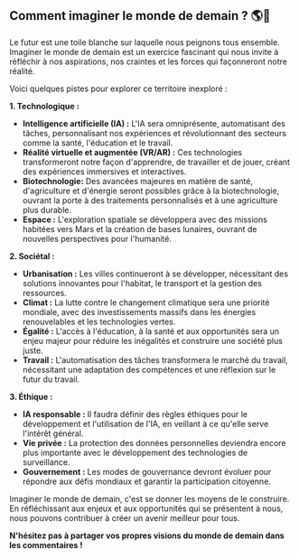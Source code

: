 ## Comment imaginer le monde de demain ? 🌎🔮

Le futur est une toile blanche sur laquelle nous peignons tous ensemble. Imaginer le monde de demain est un exercice fascinant qui nous invite à réfléchir à nos aspirations, nos craintes et les forces qui façonneront notre réalité. 

Voici quelques pistes pour explorer ce territoire inexploré :

**1. Technologique :**

* **Intelligence artificielle (IA) :** L'IA sera omniprésente, automatisant des tâches, personnalisant nos expériences et révolutionnant des secteurs comme la santé, l'éducation et le travail.
* **Réalité virtuelle et augmentée (VR/AR) :** Ces technologies transformeront notre façon d'apprendre, de travailler et de jouer, créant des expériences immersives et interactives.
* **Biotechnologie:** Des avancées majeures en matière de santé, d'agriculture et d'énergie seront possibles grâce à la biotechnologie, ouvrant la porte à des traitements personnalisés et à une agriculture plus durable.
* **Espace :** L'exploration spatiale se développera avec des missions habitées vers Mars et la création de bases lunaires, ouvrant de nouvelles perspectives pour l'humanité.

**2. Sociétal :**

* **Urbanisation :** Les villes continueront à se développer, nécessitant des solutions innovantes pour l'habitat, le transport et la gestion des ressources.
* **Climat :** La lutte contre le changement climatique sera une priorité mondiale, avec des investissements massifs dans les énergies renouvelables et les technologies vertes.
* **Égalité :** L'accès à l'éducation, à la santé et aux opportunités sera un enjeu majeur pour réduire les inégalités et construire une société plus juste.
* **Travail :** L'automatisation des tâches transformera le marché du travail, nécessitant une adaptation des compétences et une réflexion sur le futur du travail.

**3. Éthique :**

* **IA responsable :** Il faudra définir des règles éthiques pour le développement et l'utilisation de l'IA, en veillant à ce qu'elle serve l'intérêt général.
* **Vie privée :** La protection des données personnelles deviendra encore plus importante avec le développement des technologies de surveillance.
* **Gouvernement :** Les modes de gouvernance devront évoluer pour répondre aux défis mondiaux et garantir la participation citoyenne.


Imaginer le monde de demain, c'est se donner les moyens de le construire.  En réfléchissant aux enjeux et aux opportunités qui se présentent à nous, nous pouvons contribuer à créer un avenir meilleur pour tous. 

**N'hésitez pas à partager vos propres visions du monde de demain dans les commentaires !**



